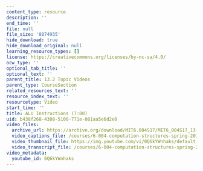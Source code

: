 ```yaml
---
content_type: resource
description: ''
end_time: ''
file: null
file_size: '8874935'
hide_download: true
hide_download_original: null
learning_resource_types: []
license: https://creativecommons.org/licenses/by-nc-sa/4.0/
ocw_type: ''
optional_tab_title: ''
optional_text: ''
parent_title: 13.2 Topic Videos
parent_type: CourseSection
related_resources_text: ''
resource_index_text: ''
resourcetype: Video
start_time: ''
title: ALU Instructions (7:00)
uid: b438f268-4308-5100-771e-081aa5e6d2e0
video_files:
  archive_url: https://archive.org/download/MIT6.004S17/MIT6_004S17_13-02-02_300k.mp4
  video_captions_file: /courses/6-004-computation-structures-spring-2017/3aa8ab25ac72574d869800343c3c04f8_0Q6kYWnhaks.vtt
  video_thumbnail_file: https://img.youtube.com/vi/0Q6kYWnhaks/default.jpg
  video_transcript_file: /courses/6-004-computation-structures-spring-2017/a3400963a6fd5e7c1737c08fd3af4623_0Q6kYWnhaks.pdf
video_metadata:
  youtube_id: 0Q6kYWnhaks
---
```

